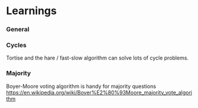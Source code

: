 # Learnings

### General

### Cycles

Tortise and the hare / fast-slow algorithm can solve lots of cycle problems.

### Majority

Boyer-Moore voting algorithm is handy for majority questions https://en.wikipedia.org/wiki/Boyer%E2%80%93Moore_majority_vote_algorithm
